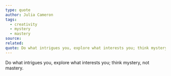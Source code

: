```yaml
---
type: quote
author: Julia Cameron
tags:
  - creativity
  - mystery
  - mastery
source: 
related: 
quote: Do what intrigues you, explore what interests you; think mystery, not mastery.
---
```

Do what intrigues you, explore what interests you; think mystery, not mastery.